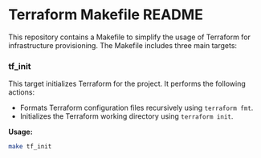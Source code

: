 # Terraform Makefile README

This repository contains a Makefile to simplify the usage of Terraform for infrastructure provisioning. The Makefile includes three main targets:

### tf_init

This target initializes Terraform for the project. It performs the following actions:

- Formats Terraform configuration files recursively using `terraform fmt`.
- Initializes the Terraform working directory using `terraform init`.

**Usage:**

```bash
make tf_init
